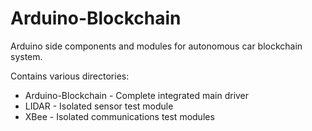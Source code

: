 # Arduino-Blockchain

Arduino side components and modules for autonomous car blockchain system.

Contains various directories:
* Arduino-Blockchain - Complete integrated main driver
* LIDAR - Isolated sensor test module 
* XBee - Isolated communications test modules
